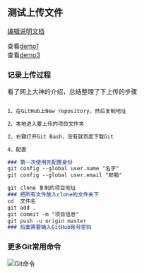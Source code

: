 ## 测试上传文件

 [编辑说明文档](https://github.com/364/Test-demo/edit/master/README.md) 
 
 查看[demo1](https://364.github.io/Test-demo/Test-demo/demo1.html)  
 查看[demo3](https://364.github.io/Test-demo/Test-demo/demo3.html)  
 

### 记录上传过程

看了网上大神的介绍，总结整理了下上传的步骤

```markdown

1、在GitHub上New repository，然后复制地址

2、本地进入要上传的项目文件夹

2、右键打开Git Bash，没有就百度下载Git

4、配置

### 第一次使用先配置身份
git config --global user.name "名字"
git config --global user.email "邮箱"

git clone 复制的项目地址
### 把所有文件放入clone的文件夹下
cd  文件名
git add . 
git commit -m "项目信息"
git push -u origin master 
### 后面需要输入GitHub账号密码

```
### 更多Git常用命令
![Git命令](https://364.github.io/Test-demo/img/Git%E5%B8%B8%E7%94%A8%E5%91%BD%E4%BB%A4.jpg)
